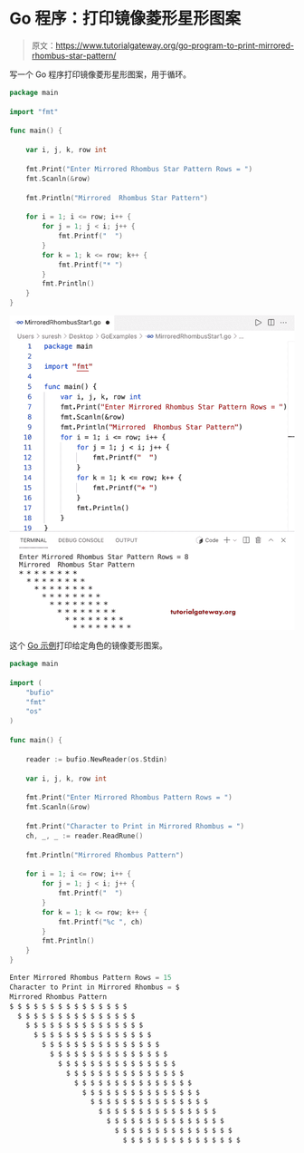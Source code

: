 # Go 程序：打印镜像菱形星形图案

> 原文：<https://www.tutorialgateway.org/go-program-to-print-mirrored-rhombus-star-pattern/>

写一个 Go 程序打印镜像菱形星形图案，用于循环。

```go
package main

import "fmt"

func main() {

	var i, j, k, row int

	fmt.Print("Enter Mirrored Rhombus Star Pattern Rows = ")
	fmt.Scanln(&row)

	fmt.Println("Mirrored  Rhombus Star Pattern")

	for i = 1; i <= row; i++ {
		for j = 1; j < i; j++ {
			fmt.Printf("  ")
		}
		for k = 1; k <= row; k++ {
			fmt.Printf("* ")
		}
		fmt.Println()
	}
}
```

![Go Program to Print Mirrored Rhombus Star Pattern](img/eb1aace6dbaabf8a87ed6c1c9642999d.png)

这个 [Go 示例](https://www.tutorialgateway.org/go-programs/)打印给定角色的镜像菱形图案。

```go
package main

import (
	"bufio"
	"fmt"
	"os"
)

func main() {

	reader := bufio.NewReader(os.Stdin)

	var i, j, k, row int

	fmt.Print("Enter Mirrored Rhombus Pattern Rows = ")
	fmt.Scanln(&row)

	fmt.Print("Character to Print in Mirrored Rhombus = ")
	ch, _, _ := reader.ReadRune()

	fmt.Println("Mirrored Rhombus Pattern")

	for i = 1; i <= row; i++ {
		for j = 1; j < i; j++ {
			fmt.Printf("  ")
		}
		for k = 1; k <= row; k++ {
			fmt.Printf("%c ", ch)
		}
		fmt.Println()
	}
}
```

```go
Enter Mirrored Rhombus Pattern Rows = 15
Character to Print in Mirrored Rhombus = $
Mirrored Rhombus Pattern
$ $ $ $ $ $ $ $ $ $ $ $ $ $ $ 
  $ $ $ $ $ $ $ $ $ $ $ $ $ $ $ 
    $ $ $ $ $ $ $ $ $ $ $ $ $ $ $ 
      $ $ $ $ $ $ $ $ $ $ $ $ $ $ $ 
        $ $ $ $ $ $ $ $ $ $ $ $ $ $ $ 
          $ $ $ $ $ $ $ $ $ $ $ $ $ $ $ 
            $ $ $ $ $ $ $ $ $ $ $ $ $ $ $ 
              $ $ $ $ $ $ $ $ $ $ $ $ $ $ $ 
                $ $ $ $ $ $ $ $ $ $ $ $ $ $ $ 
                  $ $ $ $ $ $ $ $ $ $ $ $ $ $ $ 
                    $ $ $ $ $ $ $ $ $ $ $ $ $ $ $ 
                      $ $ $ $ $ $ $ $ $ $ $ $ $ $ $ 
                        $ $ $ $ $ $ $ $ $ $ $ $ $ $ $ 
                          $ $ $ $ $ $ $ $ $ $ $ $ $ $ $ 
                            $ $ $ $ $ $ $ $ $ $ $ $ $ $ $ 
```